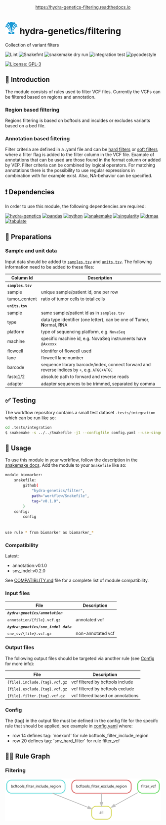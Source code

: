 <p align="center">
<a href="https://hydra-genetics-filtering.readthedocs.io">https://hydra-genetics-filtering.readthedocs.io</a>
</p>

# <img src="https://github.com/hydra-genetics/biomarker/blob/master/images/hydragenetics.png" width=40 /> hydra-genetics/filtering

Collection of variant filters

![Lint](https://github.com/hydra-genetics/filtering/actions/workflows/lint.yaml/badge.svg?branch=master)
![Snakefmt](https://github.com/hydra-genetics/filtering/actions/workflows/snakefmt.yaml/badge.svg?branch=master)
![snakemake dry run](https://github.com/hydra-genetics/filtering/actions/workflows/snakemake-dry-run.yaml/badge.svg?branch=master)
![integration test](https://github.com/hydra-genetics/filtering/actions/workflows/integration.yaml/badge.svg?branch=master)
![pycodestyle](https://github.com/hydra-genetics/filtering/actions/workflows/pycodestyl.yaml/badge.svg?branch=master)

[![License: GPL-3](https://img.shields.io/badge/License-GPL3-yellow.svg)](https://opensource.org/licenses/gpl-3.0.html)

## :speech_balloon: Introduction

The module consists of rules used to filter VCF files. Currently the VCFs can be filtered based on regions and annotation.

### Region based filtering

Regions filtering is based on bcftools and inculdes or excludes variants based on a bed file.

### Annotation based filtering

Filter criteria are defined in a .yaml file and can be [hard filters](https://github.com/hydra-genetics/filtering/blob/master/.tests/integration/config_hard_filter.yaml) or [soft filters](https://github.com/hydra-genetics/filtering/blob/master/.tests/integration/config_soft_filter.yaml) where a filter flag is added to the filter column in the VCF file. Example of annotations that can be used are those found in the format column or added by VEP. Filter criteria can be combined by logical operators. For matching annotations there is the possibility to use regular expressions in combination with for example exist. Also, NA-behavior can be specified.

## :heavy_exclamation_mark: Dependencies

In order to use this module, the following dependencies are required:

[![hydra-genetics](https://img.shields.io/badge/hydragenetics-0.15.0-blue)](https://github.com/hydra-genetics/)
[![pandas](https://img.shields.io/badge/pandas-1.3.1-blue)](https://pandas.pydata.org/)
[![python](https://img.shields.io/badge/python-3.8-blue)](https://www.python.org/)
[![snakemake](https://img.shields.io/badge/snakemake-7.13.0-blue)](https://snakemake.readthedocs.io/en/stable/)
[![singularity](https://img.shields.io/badge/singularity-3.0.0-blue)](https://sylabs.io/docs/)
[![drmaa](https://img.shields.io/badge/drmaa-0.7.9-blue)](https://pypi.org/project/drmaa/)
[![tabulate](https://img.shields.io/badge/tabulate-0.8.10-blue)](https://pypi.org/project/tabulate/)

## :school_satchel: Preparations

### Sample and unit data

Input data should be added to [`samples.tsv`](https://github.com/hydra-genetics/filtering/blob/master/config/samples.tsv)
and [`units.tsv`](https://github.com/hydra-genetics/filtering/blob/master/config/units.tsv).
The following information need to be added to these files:

| Column Id | Description |
| --- | --- |
| **`samples.tsv`** |
| sample | unique sample/patient id, one per row |
| tumor_content | ratio of tumor cells to total cells |
| **`units.tsv`** |
| sample | same sample/patient id as in `samples.tsv` |
| type | data type identifier (one letter), can be one of **T**umor, **N**ormal, **R**NA |
| platform | type of sequencing platform, e.g. `NovaSeq` |
| machine | specific machine id, e.g. NovaSeq instruments have `@Axxxxx` |
| flowcell | identifer of flowcell used |
| lane | flowcell lane number |
| barcode | sequence library barcode/index, connect forward and reverse indices by `+`, e.g. `ATGC+ATGC` |
| fastq1/2 | absolute path to forward and reverse reads |
| adapter | adapter sequences to be trimmed, separated by comma |

## :white_check_mark: Testing

The workflow repository contains a small test dataset `.tests/integration` which can be run like so:

```bash
cd .tests/integration
$ snakemake -s ../../Snakefile -j1 --configfile config.yaml --use-singularity
```

## :rocket: Usage

To use this module in your workflow, follow the description in the
[snakemake docs](https://snakemake.readthedocs.io/en/stable/snakefiles/modularization.html#modules).
Add the module to your `Snakefile` like so:

```bash
module biomarker:
    snakefile:
        github(
            "hydra-genetics/filter",
            path="workflow/Snakefile",
            tag="v0.1.0",
        )
    config:
        config


use rule * from biomarker as biomarker_*
```

### Compatibility

Latest:
 - annotation:v0.1.0
 - snv_indel:v0.2.0

See [COMPATIBLITY.md](../master/COMPATIBLITY.md) file for a complete list of module compatibility.

### Input files

| File | Description |
|---|---|
| ***`hydra-genetics/annotation`*** |
| `annotation/{file}.vcf.gz` | annotated vcf |
| ***`hydra-genetics/snv_indel data`*** |
| `cnv_sv/{file}.vcf.gz` | non-annotated vcf |

### Output files

The following output files should be targeted via another rule (see [Config](https://github.com/hydra-genetics/filtering/blob/master/README.md#Config) for more info):

| File | Description |
|---|---|
| `{file}.include.{tag}.vcf.gz` | vcf filtered by bcftools include |
| `{file}.exclude.{tag}.vcf.gz` | vcf filtered by bcftools exclude |
| `{file}.filter.{tag}.vcf.gz` | vcf filtered based on annotations |

### Config

The {tag} in the output file must be defined in the config file for the specifc rule that should be applied, see example in [config.yaml](https://github.com/hydra-genetics/filtering/blob/master/.tests/integration/config.yaml) where:
 - row 14 defines tag: 'noexon1' for rule bcftools_filter_include_region
 - row 20 defines tag: 'snv_hard_filter' for rule filter_vcf

## :judge: Rule Graph

### Filtering

![rule_graph](images/filtering.svg)
